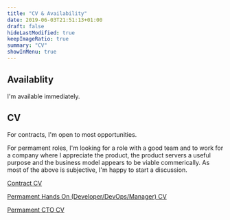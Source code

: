 ```yaml
---
title: "CV & Availability"
date: 2019-06-03T21:51:13+01:00
draft: false
hideLastModified: true
keepImageRatio: true
summary: "CV"
showInMenu: true
---
```


## Availablity
I'm available immediately.

## CV

For contracts, I'm open to most opportunities.

For permament roles, I'm looking for a role with a good team and to work for a company where I appreciate the product, the product servers a useful purpose and the business model appears to be viable commerically. As most of the above is subjective, I'm happy to start a discussion.

[Contract CV](files/patrick_mcandrew_cv_it_contract.pdf)

[Permament Hands On (Developer/DevOps/Manager) CV](files/patrick_mcandrew_cv_it_perm.pdf)

[Permament CTO CV](files/patrick_mcandrew_cv_cto.pdf)



